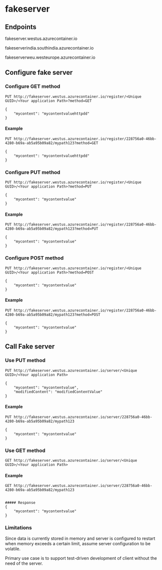 # fakeserver

## Endpoints
fakeserver.westus.azurecontainer.io

fakeserverindia.southindia.azurecontainer.io

fakeserverweu.westeurope.azurecontainer.io

## Configure fake server

### Configure GET method

```
PUT http://fakeserver.westus.azurecontainer.io/register/<Unique GUID>/<Your application Path>?method=GET

{
	"mycontent": "mycontentvaluehttpdd"
}

```

#### Example

```
PUT http://fakeserver.westus.azurecontainer.io/register/228756a0-46bb-4280-b69a-ab5a95b09a82/mypath123?method=GET

{
	"mycontent": "mycontentvaluehttpdd"
}

```

### Configure PUT method

```
PUT http://fakeserver.westus.azurecontainer.io/register/<Unique GUID>/<Your application Path>?method=PUT

{
	"mycontent": "mycontentvalue"
}

```

#### Example

```
PUT http://fakeserver.westus.azurecontainer.io/register/228756a0-46bb-4280-b69a-ab5a95b09a82/mypath123?method=PUT

{
	"mycontent": "mycontentvalue"
}

```

### Configure POST method

```
PUT http://fakeserver.westus.azurecontainer.io/register/<Unique GUID>/<Your application Path>?method=POST

{
	"mycontent": "mycontentvalue"
}

```

#### Example

```
PUT http://fakeserver.westus.azurecontainer.io/register/228756a0-46bb-4280-b69a-ab5a95b09a82/mypath123?method=POST

{
	"mycontent": "mycontentvalue"
}

```

## Call Fake server

### Use PUT method

```
PUT http://fakeserver.westus.azurecontainer.io/server/<Unique GUID>/<Your application Path>

{
	"mycontent": "mycontentvalue",
    "modifiedContent": "modifiedContentValue"
}

```

#### Example

```
PUT http://fakeserver.westus.azurecontainer.io/server/228756a0-46bb-4280-b69a-ab5a95b09a82/mypath123

{
	"mycontent": "mycontentvalue"
}

```

### Use GET method

```
GET http://fakeserver.westus.azurecontainer.io/server/<Unique GUID>/<Your application Path>

```

#### Example

```
GET http://fakeserver.westus.azurecontainer.io/server/228756a0-46bb-4280-b69a-ab5a95b09a82/mypath123


##### Response
{
	"mycontent": "mycontentvalue"
}

```

### Limitations

Since data is currently stored in memory and server is configured to restart when memory exceeds a certain limit, assume server configuration to be volatile.

Primary use case is to support test-driven development of client without the need of the server.